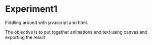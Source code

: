 # Experiment1
Fiddling around with javascript and html.

The objective is to put together animations and text using canvas and exporting the result
